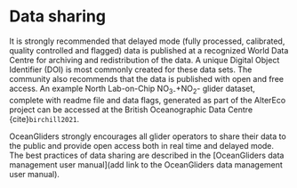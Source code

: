 # Data sharing
It is strongly recommended that delayed mode (fully processed, calibrated, quality controlled and flagged) data is published at a recognized World Data Centre for archiving and redistribution of the data. 
A unique Digital Object Identifier (DOI) is most commonly created for these data sets. 
The community also recommends that the data is published with open and free access.
An example North Lab-on-Chip NO<sub>3-</sub>+NO<sub>2</sub>- glider dataset, complete with readme file and data flags, generated as part of the AlterEco project can be accessed at the British Oceanographic Data Centre {cite}`birchill2021`.

OceanGliders strongly encourages all glider operators to share their data to the public and provide open access both in real time and delayed mode. 
The best practices of data sharing are described in the [OceanGliders data management user manual](add link to the OceanGliders data management user manual).

